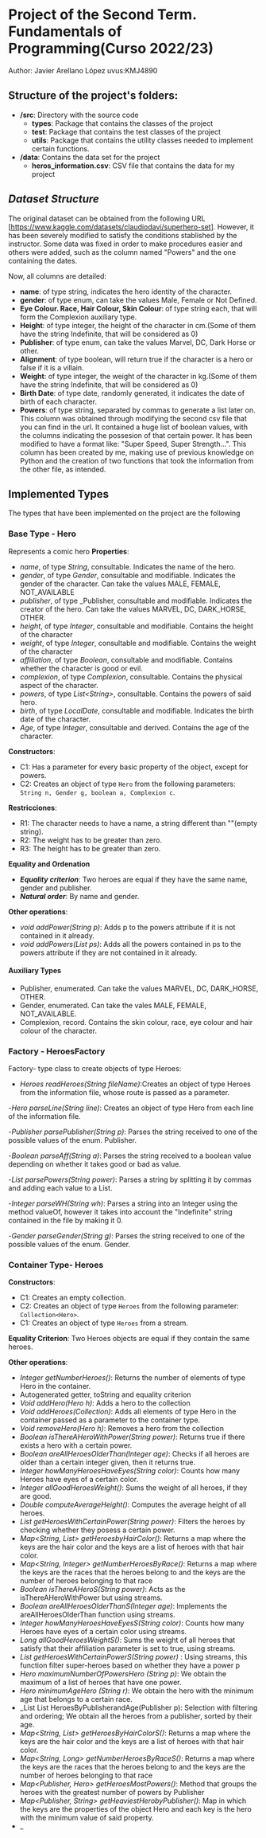 # Project of the Second Term. Fundamentals of Programming(Curso 2022/23)
Author: Javier Arellano López   uvus:KMJ4890

## Structure of the project's folders:

* **/src**: Directory with the source code
  * **types**: Package that contains the classes of the project
  * **test**: Package that contains the test classes of the project
  * **utils**:  Package that contains the utility classes needed to implement certain functions.
* **/data**: Contains the data set for the project
    * **heros_information.csv**: CSV file that contains the data for my project
    
## *Dataset Structure*

The original dataset can be obtained from the following URL [https://www.kaggle.com/datasets/claudiodavi/superhero-set]. However, it has been severely modified to satisfy the conditions stablished by the instructor. Some data was fixed in order to make procedures easier and others were added, such as the column named "Powers" and the one containing the dates.

Now, all columns are detailed:

* **name**: of type string, indicates the hero identity of the character.
* **gender**: of type enum, can take the values Male, Female or Not Defined.
* **Eye Colour. Race, Hair Colour, Skin Colour**: of type string each, that will form the Complexion auxiliary type.
* **Height**: of type integer, the height of the character in cm.(Some of them have the string Indefinite, that will be considered as 0)
* **Publisher**: of type enum, can take the values Marvel, DC, Dark Horse or other.
* **Alignment**: of type boolean, will return true if the character is a hero or false if it is a villain.
* **Weight**: of type integer, the weight of the character in kg.(Some of them have the string Indefinite, that will be considered as 0)
* **Birth Date**: of type date, randomly generated, it indicates the date of birth of each character.
* **Powers**: of type string, separated by commas to generate a list later on. This column was obtained through modifying the second csv file that you can find in the url. It contained a huge list of boolean values, with the columns indicating the possesion of that certain power. It has been modified to have a format like:
"Super Speed, Super Strength...". This column has been created by me, making use of previous knowledge on Python and the creation of two functions that took the information from the other file, as intended.

## Implemented Types

The types that have been implemented on the project are the following

### Base Type - Hero
Represents a comic hero
**Properties**:

- _name_, of type _String_, consultable. Indicates the name of the hero.
- _gender_, of type _Gender_, consultable and modifiable. Indicates the gender of the character. Can take the values MALE, FEMALE, NOT_AVAILABLE
- _publisher_, of type _Publisher, consultable and modifiable. Indicates the creator of the hero. Can take the values MARVEL, DC, DARK_HORSE, OTHER.
- _height_, of type _Integer_, consultable and modifiable. Contains the height of the character
- _weight_, of type _Integer_, consultable and modifiable. Contains the weight of the character
- _affiliation_, of type _Boolean_, consultable and modifiable. Contains whether the character is good or evil.
- _complexion_, of type _Complexion_, consultable. Contains the physical aspect of the character.
- _powers_, of type _List\<String\>_, consultable. Contains the powers of said hero.
- _birth_, of type _LocalDate_, consultable and modifiable. Indicates the birth date of the character.
- _Age_, of type _Integer_, consultable and derived. Contains the age of the character.

**Constructors**: 

- C1: Has a parameter for every basic property of the object, except for powers.
- C2: Creates an object of type ```Hero``` from the following parameters: ```String n, Gender g, boolean a, Complexion c```.

**Restricciones**:
 
- R1: The character needs to have a name, a string different than ""(empty string).
- R2: The weight has to be greater than zero.
- R3: The height has to be greater than zero.

**Equality and Ordenation**

* ***Equality criterion***: Two heroes are equal if they have the same name, gender and publisher.
* ***Natural order***: By name and gender.

**Other operations**:

- _void addPower(String p)_: Adds p to the powers attribute if it is not contained in it already.
- _void addPowers(List<String> ps)_: Adds all the powers contained in ps to the powers attribute if they are not contained in it already.

#### Auxiliary Types

- Publisher, enumerated. Can take the values MARVEL, DC, DARK_HORSE, OTHER.
- Gender, enumerated. Can take the vales MALE, FEMALE, NOT_AVAILABLE.
- Complexion, record. Contains the skin colour, race, eye colour and hair colour of the character.
 
### Factory - HeroesFactory
 Factory- type class to create objects of type Heroes:
 - _Heroes readHeroes(String fileName)_:Creates an object of type Heroes from the information file, whose route is passed as a parameter.
 
 -_Hero parseLine(String line)_: Creates an object of type Hero from each line of the information file.
 
 -_Publisher parsePublisher(String p)_: Parses the string received to one of the possible values of the enum. Publisher.
 
 -_Boolean parseAff(String a)_: Parses the string received to a boolean value depending on whether it takes good or bad as value.
 
 -_List<String> parsePowers(String power)_: Parses a string by splitting it by commas and adding each value to a List.
 
 -_Integer parseWH(String wh)_: Parses a string into an Integer using the method valueOf, however it takes into account the "Indefinite" string contained in the file by making it 0.
 
 -_Gender parseGender(String g)_: Parses the string received to one of the possible values of the enum. Gender.
 
 ### Container Type- Heroes
 
**Constructors**: 

- C1: Creates an empty collection.
- C2: Creates an object of type ```Heroes``` from the following parameter: ```Collection<Hero>```.
- C1: Creates an object of type ```Heroes``` from a stream.


**Equality Criterion**:
Two Heroes objects are equal if they contain the same heroes.

**Other operations**:
- _Integer getNumberHeroes()_: Returns the number of elements of type Hero in the container.
- Autogenerated getter, toString and equality criterion
- _Void addHero(Hero h)_: Adds a hero to the collection
- _Void addHeroes(Collection<Hero>)_: Adds all elements of type Hero in the container passed as a parameter to the container type.
- _Void removeHero(Hero h)_: Removes a hero from the collection
- _Boolean isThereAHeroWithPower(String power)_: Returns true if there exists a hero with a certain power.
- _Boolean areAllHeroesOlderThan(Integer age)_: Checks if all heroes are older than a certain integer given, then it returns true.
- _Integer howManyHeroesHaveEyes(String color)_: Counts how many Heroes have eyes of a certain color.
- _Integer allGoodHeroesWeight()_: Sums the weight of all heroes, if they are good.
- _Double computeAverageHeight()_: Computes the average height of all heroes.
- _List<String> getHeroesWithCertainPower(String power)_: Filters the heroes by checking whether they posess a certain power.
- _Map<String, List<String>> getHeroesbyHairColor()_: Returns a map where the keys are the hair color and the keys are a list of heroes with that hair color.
- _Map<String, Integer> getNumberHeroesByRace()_: Returns a map where the keys are the races that the heroes belong to and the keys are the number of heroes belonging to that race
- _Boolean isThereAHeroS(String power)_: Acts as the isThereAHeroWithPower but using streams.
- _Boolean areAllHeroesOlderThanS(Integer age)_: Implements the areAllHeroesOlderThan function using streams.
- _Integer howManyHeroesHaveEyesS(String color)_: Counts how many Heroes have eyes of a certain color using streams.
- _Long allGoodHeroesWeightS()_: Sums the weight of all heroes that satisfy that their affiliation parameter is set to true, using streams.
- _List<String> getHeroesWithCertainPowerS(String power)_ : Using streams, this function filter super-heroes based on whether they have a power p
- _Hero maximumNumberOfPowersHero (String p)_: We obtain the maximum of  a list of heroes that have one power.
- _Hero minimumAgeHero (String r)_:  We obtain the hero with the minimum age that belongs to a certain race.
- _List<Hero> List<Hero> HeroesByPublisherandAge(Publisher p): Selection with filtering and ordering; We obtain all the heroes from a publisher, sorted by their age.
- _Map<String, List<String>> getHeroesByHairColorS()_: Returns a map where the keys are the hair color and the keys are a list of heroes with that hair color.
- _Map<String, Long> getNumberHeroesByRaceS()_: Returns a map where the keys are the races that the heroes belong to and the keys are the number of heroes belonging to that race
- _Map<Publisher, Hero> getHeroesMostPowers()_: Method that groups the heroes with the greatest number of powers by Publisher
- _Map<Publisher, String> getHeaviestHerobyPublisher()_:  Map in which the keys are the properties of the object Hero and each key is the hero with the minimum value of said property.
- _


 
 
 
 

